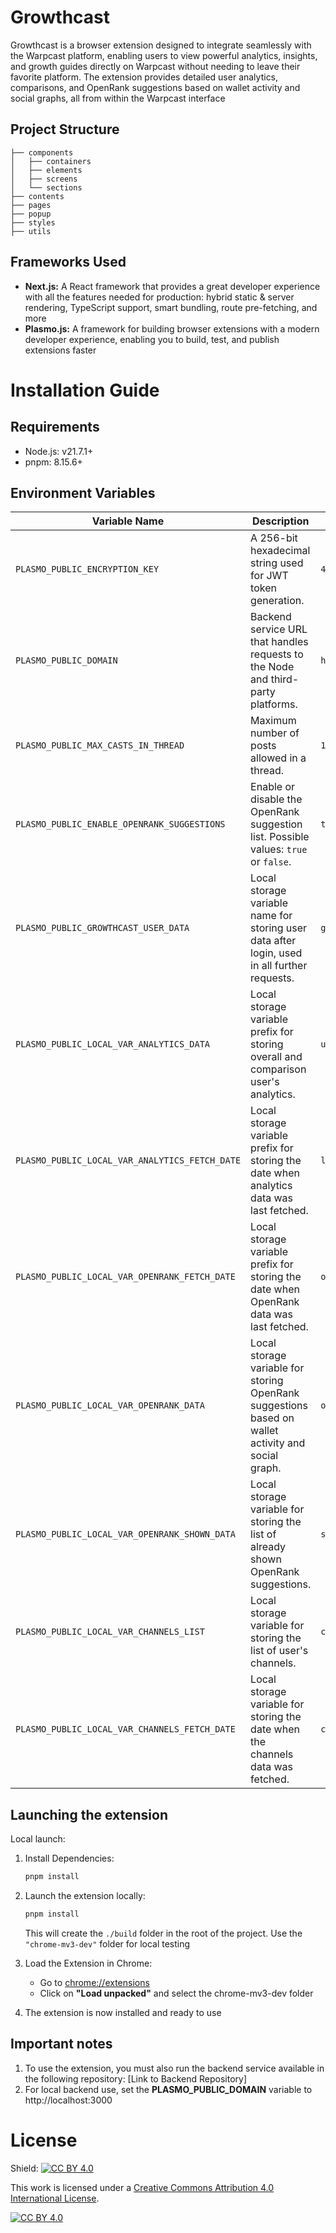 # Growthcast

Growthcast is a browser extension designed to integrate seamlessly with the Warpcast platform, enabling users to view powerful analytics, insights, and growth guides directly on Warpcast without needing to leave their favorite platform. The extension provides detailed user analytics, comparisons, and OpenRank suggestions based on wallet activity and social graphs, all from within the Warpcast interface

## Project Structure

```plaintext
├── components
│   ├── containers
│   ├── elements
│   ├── screens
│   └── sections
├── contents
├── pages
├── popup
├── styles
├── utils
```

## Frameworks Used

- **Next.js:** A React framework that provides a great developer experience with all the features needed for production: hybrid static & server rendering, TypeScript support, smart bundling, route pre-fetching, and more
- **Plasmo.js:** A framework for building browser extensions with a modern developer experience, enabling you to build, test, and publish extensions faster

# Installation Guide

## Requirements

- Node.js: v21.7.1+
- pnpm: 8.15.6+

## Environment Variables

| Variable Name                                  | Description                                                                                        | Example                                                            |
| ---------------------------------------------- | -------------------------------------------------------------------------------------------------- | ------------------------------------------------------------------ |
| `PLASMO_PUBLIC_ENCRYPTION_KEY`                 | A 256-bit hexadecimal string used for JWT token generation.                                        | `4ed2009caafc493d29432f16626163d8ff683de2522960e3765c3459777fce14` |
| `PLASMO_PUBLIC_DOMAIN`                         | Backend service URL that handles requests to the Node and third-party platforms.                   | `https://api.yourservice.com`                                      |
| `PLASMO_PUBLIC_MAX_CASTS_IN_THREAD`            | Maximum number of posts allowed in a thread.                                                       | `10`                                                               |
| `PLASMO_PUBLIC_ENABLE_OPENRANK_SUGGESTIONS`    | Enable or disable the OpenRank suggestion list. Possible values: `true` or `false`.                | `true`                                                             |
| `PLASMO_PUBLIC_GROWTHCAST_USER_DATA`           | Local storage variable name for storing user data after login, used in all further requests.       | `growthcast_user_data`                                             |
| `PLASMO_PUBLIC_LOCAL_VAR_ANALYTICS_DATA`       | Local storage variable prefix for storing overall and comparison user's analytics.                 | `userAnalytics`                                                    |
| `PLASMO_PUBLIC_LOCAL_VAR_ANALYTICS_FETCH_DATE` | Local storage variable prefix for storing the date when analytics data was last fetched.           | `lastFetchAnalyticsDate`                                           |
| `PLASMO_PUBLIC_LOCAL_VAR_OPENRANK_FETCH_DATE`  | Local storage variable prefix for storing the date when OpenRank data was last fetched.            | `openrankSuggestionsTimestamp`                                     |
| `PLASMO_PUBLIC_LOCAL_VAR_OPENRANK_DATA`        | Local storage variable for storing OpenRank suggestions based on wallet activity and social graph. | `openrankSuggestions`                                              |
| `PLASMO_PUBLIC_LOCAL_VAR_OPENRANK_SHOWN_DATA`  | Local storage variable for storing the list of already shown OpenRank suggestions.                 | `shownOpenrankSuggestions`                                         |
| `PLASMO_PUBLIC_LOCAL_VAR_CHANNELS_LIST`        | Local storage variable for storing the list of user's channels.                                    | `channels`                                                         |
| `PLASMO_PUBLIC_LOCAL_VAR_CHANNELS_FETCH_DATE`  | Local storage variable for storing the date when the channels data was fetched.                    | `channelsLastFetchTime`                                            |

## Launching the extension

Local launch:

1. Install Dependencies:

   ```bash
   pnpm install
   ```

2. Launch the extension locally:

   ```bash
   pnpm install
   ```

   This will create the `./build` folder in the root of the project. Use the `"chrome-mv3-dev"` folder for local testing

3. Load the Extension in Chrome:

   - Go to [chrome://extensions](chrome://extensions "chrome://extensions")
   - Click on **"Load unpacked"** and select the chrome-mv3-dev folder

4. The extension is now installed and ready to use

## Important notes

1. To use the extension, you must also run the backend service available in the following repository: [Link to Backend Repository]
2. For local backend use, set the **PLASMO_PUBLIC_DOMAIN** variable to http://localhost:3000

# License

Shield: [![CC BY 4.0][cc-by-shield]][cc-by]

This work is licensed under a
[Creative Commons Attribution 4.0 International License][cc-by].

[![CC BY 4.0][cc-by-image]][cc-by]

[cc-by]: http://creativecommons.org/licenses/by/4.0/
[cc-by-image]: https://i.creativecommons.org/l/by/4.0/88x31.png
[cc-by-shield]: https://img.shields.io/badge/License-CC%20BY%204.0-lightgrey.svg
